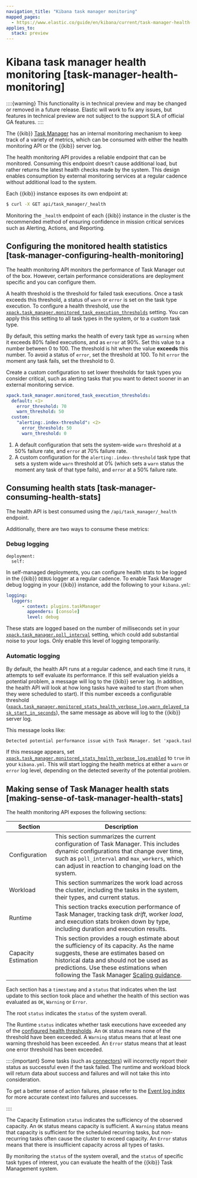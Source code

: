 ```yaml
---
navigation_title: "Kibana task manager monitoring"
mapped_pages:
  - https://www.elastic.co/guide/en/kibana/current/task-manager-health-monitoring.html
applies_to:
  stack: preview
---
```


# Kibana task manager health monitoring [task-manager-health-monitoring]


::::{warning}
This functionality is in technical preview and may be changed or removed in a future release. Elastic will work to fix any issues, but features in technical preview are not subject to the support SLA of official GA features.
::::


The {{kib}} [Task Manager](/deploy-manage/distributed-architecture/kibana-tasks-management.md) has an internal monitoring mechanism to keep track of a variety of metrics, which can be consumed with either the health monitoring API or the {{kib}} server log.

The health monitoring API provides a reliable endpoint that can be monitored. Consuming this endpoint doesn’t cause additional load, but rather returns the latest health checks made by the system. This design enables consumption by external monitoring services at a regular cadence without additional load to the system.

Each {{kib}} instance exposes its own endpoint at:

```bash
$ curl -X GET api/task_manager/_health
```

Monitoring the `_health` endpoint of each {{kib}} instance in the cluster is the recommended method of ensuring confidence in mission critical services such as Alerting, Actions, and Reporting.


## Configuring the monitored health statistics [task-manager-configuring-health-monitoring]

The health monitoring API monitors the performance of Task Manager out of the box.  However, certain performance considerations are deployment specific and you can configure them.

A health threshold is the threshold for failed task executions.  Once a task exceeds this threshold, a status of `warn` or `error` is set on the task type execution. To configure a health threshold, use the [`xpack.task_manager.monitored_task_execution_thresholds`](kibana://reference/configuration-reference/task-manager-settings.md#task-manager-health-settings) setting.  You can apply this this setting to all task types in the system, or to a custom task type.

By default, this setting marks the health of every task type as `warning` when it exceeds 80% failed executions, and as `error` at 90%. Set this value to a number between 0 to 100. The threshold is hit when the value **exceeds** this number. To avoid a status of `error`, set the threshold at 100.  To hit `error` the moment any task fails, set the threshold to 0.

Create a custom configuration to set lower thresholds for task types you consider critical, such as alerting tasks that you want to detect sooner in an external monitoring service.

```yaml
xpack.task_manager.monitored_task_execution_thresholds:
  default: <1>
    error_threshold: 70
    warn_threshold: 50
  custom:
    "alerting:.index-threshold": <2>
      error_threshold: 50
      warn_threshold: 0
```

1. A default configuration that sets the system-wide `warn` threshold at a 50% failure rate, and `error` at 70% failure rate.
2. A custom configuration for the `alerting:.index-threshold` task type that sets a system wide `warn` threshold at 0% (which sets a `warn` status the moment any task of that type fails), and `error` at a 50% failure rate.



## Consuming health stats [task-manager-consuming-health-stats]

The health API is best consumed using the `/api/task_manager/_health` endpoint.

Additionally, there are two ways to consume these metrics:

### Debug logging
```{applies_to}
deployment:
  self:
```

In self-managed deployments, you can configure health stats to be logged in the {{kib}} `DEBUG` logger at a regular cadence. To enable Task Manager debug logging in your {{kib}} instance, add the following to your `kibana.yml`:

```yaml
logging:
  loggers:
      - context: plugins.taskManager
        appenders: [console]
        level: debug
```

These stats are logged based on the number of milliseconds set in your [`xpack.task_manager.poll_interval`](kibana://reference/configuration-reference/task-manager-settings.md#task-manager-settings) setting, which could add substantial noise to your logs. Only enable this level of logging temporarily.

### Automatic logging

By default, the health API runs at a regular cadence, and each time it runs, it attempts to self evaluate its performance. If this self evaluation yields a potential problem, a message will log to the {{kib}} server log. In addition, the health API will look at how long tasks have waited to start (from when they were scheduled to start). If this number exceeds a configurable threshold ([`xpack.task_manager.monitored_stats_health_verbose_log.warn_delayed_task_start_in_seconds`](kibana://reference/configuration-reference/task-manager-settings.md#task-manager-settings)), the same message as above will log to the {{kib}} server log.

This message looks like:

```txt
Detected potential performance issue with Task Manager. Set 'xpack.task_manager.monitored_stats_health_verbose_log.enabled: true' in your Kibana.yml to enable debug logging`
```

If this message appears, set [`xpack.task_manager.monitored_stats_health_verbose_log.enabled`](kibana://reference/configuration-reference/task-manager-settings.md#task-manager-settings) to `true` in your `kibana.yml`. This will start logging the health metrics at either a `warn` or `error` log level, depending on the detected severity of the potential problem.


## Making sense of Task Manager health stats [making-sense-of-task-manager-health-stats]

The health monitoring API exposes the following sections:

| Section | Description |
| --- | --- |
| Configuration | This section summarizes the current configuration of Task Manager.  This includes dynamic configurations that change over time, such as `poll_interval` and `max_workers`, which can adjust in reaction to changing load on the system. |
| Workload | This section summarizes the work load across the cluster, including the tasks in the system, their types, and current status. |
| Runtime | This section tracks execution performance of Task Manager, tracking task *drift*, worker *load*, and execution stats broken down by type, including duration and execution results. |
| Capacity Estimation | This section provides a rough estimate about the sufficiency of its capacity. As the name suggests, these are estimates based on historical data and should not be used as predictions. Use these estimations when following the Task Manager [Scaling guidance](../production-guidance/kibana-task-manager-scaling-considerations.md#task-manager-scaling-guidance). |

Each section has a `timestamp` and a `status` that indicates when the last update to this section took place and whether the health of this section was evaluated as `OK`, `Warning` or `Error`.

The root `status` indicates the `status` of the system overall.

The Runtime `status` indicates whether task executions have exceeded any of the [configured health thresholds](#task-manager-configuring-health-monitoring). An `OK` status means none of the threshold have been exceeded. A `Warning` status means that at least one warning threshold has been exceeded. An `Error` status means that at least one error threshold has been exceeded.

::::{important}
Some tasks (such as [connectors](../manage-connectors.md)) will incorrectly report their status as successful even if the task failed. The runtime and workload block will return data about success and failures and will not take this into consideration.

To get a better sense of action failures, please refer to the [Event log index](../../explore-analyze/alerts-cases/alerts/event-log-index.md) for more accurate context into failures and successes.

::::


The Capacity Estimation `status` indicates the sufficiency of the observed capacity. An `OK` status means capacity is sufficient. A `Warning` status means that capacity is sufficient for the scheduled recurring tasks, but non-recurring tasks often cause the cluster to exceed capacity. An `Error` status means that there is insufficient capacity across all types of tasks.

By monitoring the `status` of the system overall, and the `status` of specific task types of interest, you can evaluate the health of the {{kib}} Task Management system.
